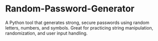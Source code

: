 # Random-Password-Generator
A Python tool that generates strong, secure passwords using random letters, numbers, and symbols. Great for practicing string manipulation, randomization, and user input handling.
